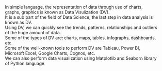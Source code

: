 In simple language, the representation of data through use of charts, graphs, graphics is known as Data Visulization (DV). <br>
It is a sub part of the field of Data Science, the last step in data analysis is known as DV. <br>
Using DV, we can quickly see the trends, patterns, relationships and outliers of the huge amount of data. <br>
Some of the types of DV are: charts, maps, tables, infographs, dashboards, etc. <br>
Some of the well-known tools to perform DV are Tableau, Power BI, Microsoft Excel, Google Charts, Cognos, etc. <br>
We can also perform data visualization using Matplotlib and Seaborn library of Python language.
